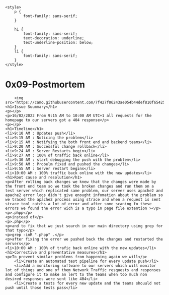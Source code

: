     <style>
        p {
            font-family: sans-serif;
        }
        
        h1 {
            font-family: sans-serif;
            text-decoration: underline;
            text-underline-position: below;
        }
        li {
            font-family: sans-serif;
        }
    </style>
<h1>0x09-Postmortem</h1>
        
        <img src="https://camo.githubusercontent.com/7f427f06243ae054b44def810f654257960cab96ad54b07a65b22b2c69d8e6dd/68747470733a2f2f6d69726f2e6d656469756d2e636f6d2f6d61782f313430302f302a6b486f574437674a30504339476d424b2e6a7067">
    <h1>Issue Suummary</h1>
    <p></p>
    <p>16/02/2022 From 9:15 AM to 10:00 AM UTC+1 all requests for the homepage to our servers got a 404 response</p>
    <p></p>
    <h1>Timeline</h1>
    <li>9:10 AM : Updates push</li>
    <li>9:15 AM : Noticing the problem</li>
    <li>9:15 AM : Notifying the both front end and backend teams</li>
    <li>9:20 AM : Successful change rollback</li>
    <li>9:24 AM : Server Restarts begin</li>
    <li>9:27 AM : 100% of traffic back online</li>
    <li>9:30 AM : start debugging the push with the problem</li>
    <li>9:50 AM : Probelm fixed and pushed the changes</li>
    <li>9:55 AM : Server restart begins</li>
    <li>10:00 AM : 100% traffic back online with the new updates</li>
    <h1>Root cause and resolution</h1>
    <p>After rolling back changes we knew that the changes were made by the front end team so we took the broken changes and run them on a test server which replicated same problem, our server uses apache2 and apache2 error logs didn't give enought infomation about the problem so we traced the apache2 process using strace and when a request is sent strace tool catchs a lot of error and after some scaning fo these errors we found the error wich is a typo in page file extention ></p>
    <p>.phpp</p>
    <p>instead of</p>
    <p>.php</p>
    <p>and to fix that we just search in our main directory using grep for that typo</p>
    <p>grep -inR ".phpp" .</p>
    <p>after fixing the error we pushed back the changes and restarted the servers</p>
    <li>10:00 AM : 100% of trafic back online with the new updates</li>
    <h1>Corrective and preventative measures</h1>
    <p>To prevent similar problems from happening again we will</p>
        <li>Create an automated test pipeline for every update push</li>
        <li>Add a monitoring software to our servers which will monitor lot of things and one of them Network Traffic resquests and responses and configure it to make an lert to the teams when too much non desired responses were sent like 404</li>
        <li>Create a tests for every new update and the teams shouuld not push until those tests pass</li>
